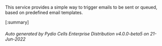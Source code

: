 






This service provides a simple way to trigger emails to be sent or queued, based on predefined email templates.

[:summary]

###### Auto generated by Pydio Cells Enterprise Distribution v4.0.0-beta5 on 21-Jun-2022
